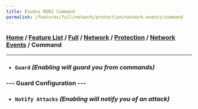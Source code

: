 ```yaml
---
title: Exodus RDR2 Command
permalink: /features/full/network/protection/network-events/command
---
```

### [Home](/) / [Feature List](/features) / [Full](/features/full) / [Network](/features/full/network) / [Protection](/features/full/network/protection) / [Network Events](/features/full/network/protection/network-events) / Command
---
- ### `Guard` *(Enabling will guard you from commands)*
### --- Guard Configuration ---
- ### `Notify Attacks` *(Enabling will notify you of an attack)*

